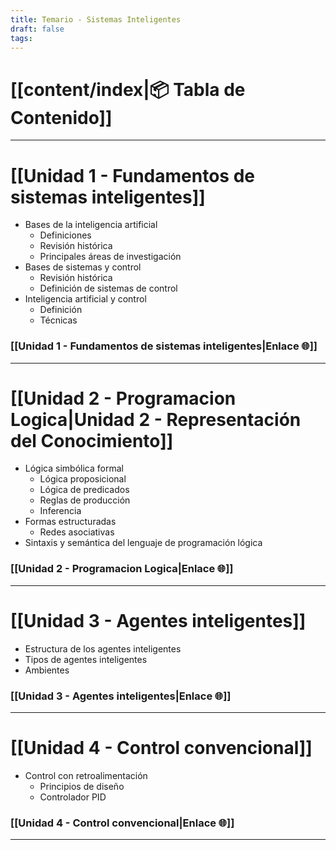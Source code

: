 ```yaml
---
title: Temario - Sistemas Inteligentes
draft: false
tags:
---
```


# [[content/index|📦 Tabla de Contenido]]

----
# [[Unidad 1 - Fundamentos de sistemas inteligentes]]

- Bases de la inteligencia artificial
	- Definiciones
	- Revisión histórica
	- Principales áreas de investigación
- Bases de sistemas y control
	- Revisión histórica
	- Definición de sistemas de control
- Inteligencia artificial y control
	- Definición
	- Técnicas
### [[Unidad 1 - Fundamentos de sistemas inteligentes|Enlace 🌐]]

---
# [[Unidad 2 - Programacion Logica|Unidad 2 - Representación del Conocimiento]]

- Lógica simbólica formal
	- Lógica proposicional
	- Lógica de predicados
	- Reglas de producción
	- Inferencia
- Formas estructuradas
	- Redes asociativas
- Sintaxis y semántica del lenguaje de programación lógica
### [[Unidad 2 - Programacion Logica|Enlace 🌐]]

---
# [[Unidad 3 - Agentes inteligentes]]
- Estructura de los agentes inteligentes
- Tipos de agentes inteligentes
- Ambientes

### [[Unidad 3 - Agentes inteligentes|Enlace 🌐]]

---
# [[Unidad 4 - Control convencional]]
- Control con retroalimentación
	- Principios de diseño
	- Controlador PID

### [[Unidad 4 - Control convencional|Enlace 🌐]]

----